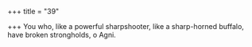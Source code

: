 +++
title = "39"

+++
You who, like a powerful sharpshooter, like a sharp-horned buffalo, have broken strongholds, o Agni.